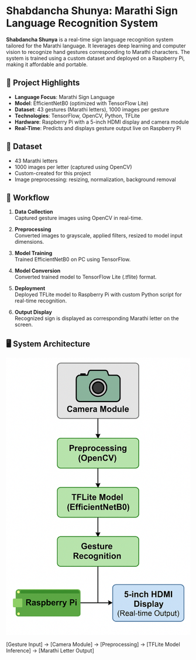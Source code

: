 # Shabdancha Shunya: Marathi Sign Language Recognition System

**Shabdancha Shunya** is a real-time sign language recognition system tailored for the Marathi language. It leverages deep learning and computer vision to recognize hand gestures corresponding to Marathi characters. The system is trained using a custom dataset and deployed on a Raspberry Pi, making it affordable and portable.

## 🧠 Project Highlights

- **Language Focus**: Marathi Sign Language  
- **Model**: EfficientNetB0 (optimized with TensorFlow Lite)  
- **Dataset**: 43 gestures (Marathi letters), 1000 images per gesture  
- **Technologies**: TensorFlow, OpenCV, Python, TFLite  
- **Hardware**: Raspberry Pi with a 5-inch HDMI display and camera module  
- **Real-Time**: Predicts and displays gesture output live on Raspberry Pi

## 📁 Dataset

- 43 Marathi letters
- 1000 images per letter (captured using OpenCV)
- Custom-created for this project
- Image preprocessing: resizing, normalization, background removal

## 🚀 Workflow

1. **Data Collection**  
   Captured gesture images using OpenCV in real-time.

2. **Preprocessing**  
   Converted images to grayscale, applied filters, resized to model input dimensions.

3. **Model Training**  
   Trained EfficientNetB0 on PC using TensorFlow.

4. **Model Conversion**  
   Converted trained model to TensorFlow Lite (.tflite) format.

5. **Deployment**  
   Deployed TFLite model to Raspberry Pi with custom Python script for real-time recognition.

6. **Output Display**  
   Recognized sign is displayed as corresponding Marathi letter on the screen.

   
## 🖥️ System Architecture

![System Architecture](assets/architecture.png)

[Gesture Input] → [Camera Module] → [Preprocessing] → [TFLite Model Inference] → [Marathi Letter Output]
